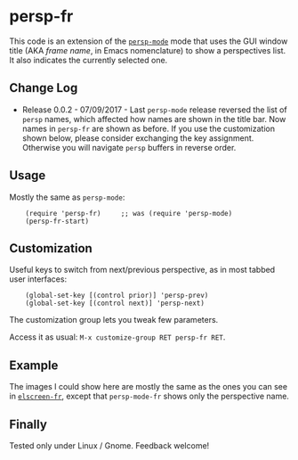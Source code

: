 # persp-fr
This code is an extension of
the [`persp-mode`](https://github.com/Bad-ptr/persp-mode.el) mode that uses the
GUI window title (AKA *frame name*, in Emacs nomenclature) to show a
perspectives list. It also indicates the currently selected one.

## Change Log

  * Release 0.0.2 - 07/09/2017 - Last `persp-mode` release reversed the list of
    `persp` names, which affected how names are shown in the title bar.
    Now names in `persp-fr` are shown as before. If you use the customization
    shown below, please consider exchanging the key assignment. Otherwise you
    will navigate `persp` buffers in reverse order.

## Usage
Mostly the same as `persp-mode`:

```{lisp}
    (require 'persp-fr)     ;; was (require 'persp-mode)
    (persp-fr-start)
```

## Customization
Useful keys to switch from next/previous perspective, as in most tabbed user
interfaces:

```{lisp}
    (global-set-key [(control prior)] 'persp-prev)
    (global-set-key [(control next)] 'persp-next)
```

The customization group lets you tweak few parameters.

Access it as usual: `M-x customize-group RET persp-fr RET`.


## Example
The images I could show here are mostly the same as the ones you can see
in [`elscreen-fr`](http://github.com/rocher/elscreen-fr#example), except that
`persp-mode-fr` shows only the perspective name.


## Finally
Tested only under Linux / Gnome.  Feedback welcome!
